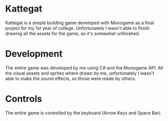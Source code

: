 # Kattegat

Kattegat is a simple building game developed with Monogame as a final project for my 1st year of college.
Unfortunately I wasn't able to finish drawing all the assets for the game, so it's somewhat unfinished.

# Development

The entire game was developed by me using C# and the Monogame API.
All the visual assets and sprites where drawn by me, unfortunately I wasn't able to make the sound effects, so those were made by others.

# Controls

The entire game is controlled by the keyboard (Arrow Keys and Space Bar).